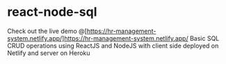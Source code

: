 # react-node-sql
Check out the live demo @[https://hr-management-system.netlify.app/]https://hr-management-system.netlify.app/
Basic SQL CRUD operations using ReactJS and NodeJS with client side deployed on Netlify and server on Heroku